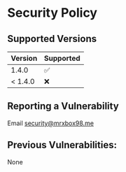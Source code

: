 # Security Policy

## Supported Versions


| Version | Supported          |
| ------- | ------------------ |
| 1.4.0   | :white_check_mark: |
| < 1.4.0   | :x:              |

## Reporting a Vulnerability

Email security@mrxbox98.me

## Previous Vulnerabilities:
None
